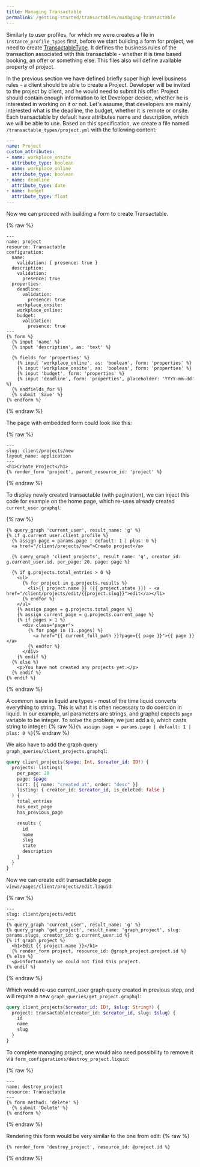 ```yaml
---
title: Managing Transactable
permalink: /getting-started/transactables/managing-transactable
---
```


Similarly to user profiles, for which we were creates a file in `instance_profile_types` first, before we start building a form for project, we need to create [TransactableType](/reference/transactable-type). It defines the business rules of the transaction associated with this transactable - whether it is time based booking, an offer or something else. This files also will define available property of project.

In the previous section we have defined briefly super high level business rules - a client should be able to create a Project. Developer will be invited to the project by client, and he would need to submit his offer. Project should contain enough information to let Developer decide, whether he is interested in working on it or not. Let's assume, that developers are mainly interested what is the deadline, the budget, whether it is remote or onsite. Each transactable by default have attributes name and description, which we will be able to use. Based on this specification, we create a file named `/transactable_types/project.yml` with the following content:

```yaml
---
name: Project
custom_attributes:
- name: workplace_onsite
  attribute_type: boolean
- name: workplace_online
  attribute_type: boolean
- name: deadline
  attribute_type: date
- name: budget
  attribute_type: float
---
```

Now we can proceed with building a form to create Transactable.

{% raw %}

```liquid
---
name: project
resource: Transactable
configuration:
  name:
    validation: { presence: true }
  description:
    validation:
      presence: true
  properties:
    deadline:
      validation:
        presence: true
    workplace_onsite:
    workplace_online:
    budget:
      validation:
        presence: true
---
{% form %}
  {% input 'name' %}
  {% input 'description', as: 'text' %}

  {% fields_for 'properties' %}
    {% input 'workplace_online', as: 'boolean', form: 'properties' %}
    {% input 'workplace_onsite', as: 'boolean', form: 'properties' %}
    {% input 'budget', form: 'properties' %}
    {% input 'deadline', form: 'properties', placeholder: 'YYYY-mm-dd' %}
  {% endfields_for %}
  {% submit 'Save' %}
{% endform %}
```

{% endraw %}

The page with embedded form could look like this:

{% raw %}

```liquid
---
slug: client/projects/new
layout_name: application
---
<h1>Create Project</h1>
{% render_form 'project', parent_resource_id: 'project' %}
```

{% endraw %}

To display newly created transactable (with pagination), we can inject this code for example on the home page, which re-uses already created `current_user.graphql`:

{% raw %}

```liquid
{% query_graph 'current_user', result_name: 'g' %}
{% if g.current_user.client_profile %}
  {% assign page = params.page | default: 1 | plus: 0 %}
  <a href="/client/projects/new">Create project</a>

  {% query_graph 'client_projects', result_name: 'g', creator_id: g.current_user.id, per_page: 20, page: page %}

  {% if g.projects.total_entries > 0 %}
    <ul>
      {% for project in g.projects.results %}
        <li>{{ project.name }} ({{ project.state }}) - <a href="/client/projects/edit/{{project.slug}}">edit</a></li>
      {% endfor %}
    </ul>
    {% assign pages = g.projects.total_pages %}
    {% assign current_page = g.projects.current_page %}
    {% if pages > 1 %}
      <div class="pager">
        {% for page in (1..pages) %}
          <a href="{{ current_full_path }}?page={{ page }}">{{ page }}</a>
        {% endfor %}
      </div>
    {% endif %}
  {% else %}
    <p>You have not created any projects yet.</p>
  {% endif %}
{% endif %}
```

{% endraw %}

A common issue in liquid are types - most of the time liquid converts everything to string. This is what it is often necessary to do coercion in liquid. In our example, url parameters are strings, and graphql expects `page` variable to be integer. To solve the problem, we just add a `0`, which casts string to integer:
{% raw %}`{% assign page = params.page | default: 1 | plus: 0 %}`{% endraw %}

We also have to add the graph query `graph_queries/client_projects.graphql`:

```graphql
query client_projects($page: Int, $creator_id: ID!) {
  projects: listings(
    per_page: 20
    page: $page
    sort: [{ name: "created_at", order: "desc" }]
    listing: { creator_id: $creator_id, is_deleted: false }
  ) {
    total_entries
    has_next_page
    has_previous_page

    results {
      id
      name
      slug
      state
      description
    }
  }
}
```

Now we can create edit transactable page `views/pages/client/projects/edit.liquid`:

{% raw %}

```liquid
---
slug: client/projects/edit
---
{% query_graph 'current_user', result_name: 'g' %}
{% query_graph 'get_project', result_name: 'graph_project', slug: params.slugs, creator_id: g.current_user.id %}
{% if graph_project %}
  <h1>Edit {{ project.name }}</h1>
  {% render_form project, resource_id: @graph_project.project.id %}
{% else %}
  <p>Unfortunately we could not find this project.
{% endif %}
```

{% endraw %}

Which would re-use current_user graph query created in previous step, and will require a new `graph_queries/get_project.graphql`:

```graphql
query client_projects($creator_id: ID!, $slug: String!) {
  project: transactable(creator_id: $creator_id, slug: $slug) {
    id
    name
    slug
  }
}
```

To complete managing project, one would also need possibility to remove it via `form_configurations/destroy_project.liquid`:

{% raw %}

```liquid
---
name: destroy_project
resource: Transactable
---
{% form method: 'delete' %}
  {% submit 'Delete' %}
{% endform %}
```

{% endraw %}

Rendering this form would be very similar to the one from edit:
{% raw %}

```liquid
{% render_form 'destroy_project', resource_id: @project.id %}
```

{% endraw %}
